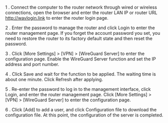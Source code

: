 







1 . Connect the computer to the router network through wired or wireless connections, open the browser and enter the router LAN IP or router URL http://wavlogin.link to enter the router login page.

2 . Enter the password to manage the router and click Login to enter the router management page.
If you forget the account password you set, you need to restore the router to its factory default state and then reset the password.

3 . Click [More Settings] > [VPN] > [WireGuard Server] to enter the configuration page. Enable the WireGuard Server function and set the IP address and port number.

4 . Click Save and wait for the function to be applied. The waiting time is about one minute. Click Refresh after applying.

5 . Re-enter the password to log in to the management interface, click Login, and enter the router management page. Click [More Settings] > [VPN] > [WireGuard Server] to enter the configuration page.

6 . Click [Add] to add a user, and click Configuration file to download the configuration file.
At this point, the configuration of the server is completed.










